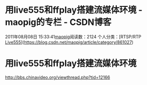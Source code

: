 # 用live555和ffplay搭建流媒体环境 - maopig的专栏 - CSDN博客
2011年08月08日 15:33:41[maopig](https://me.csdn.net/maopig)阅读数：2124
个人分类：[RTSP/RTP																[Live555](https://blog.csdn.net/maopig/article/category/860580)](https://blog.csdn.net/maopig/article/category/861027)
# 用live555和ffplay搭建流媒体环境
http://bbs.chinavideo.org/viewthread.php?tid=12166
